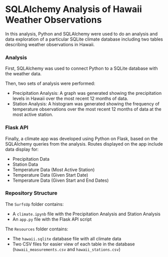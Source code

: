 # SQLAlchemy Analysis of Hawaii Weather Observations

In this analysis, Python and SQLAlchemy were used to do an analysis and data exploration of a particular SQLite climate database including two tables describing weather observations in Hawaii.

### Analysis

First, SQLAlchemy was used to connect Python to a SQLite database with the weather data.

Then, two sets of analysis were performed:
- Precipitation Analysis: A graph was generated showing the precipitation levels in Hawaii over the most recent 12 months of data.
- Station Analysis: A histogram was generated showing the frequency of temperature observations over the most recent 12 months of data at the most active station.

### Flask API

Finally, a climate app was developed using Python on Flask, based on the SQLAlchemy queries from the analysis. Routes displayed on the app include data display for:
- Precipitation Data
- Station Data
- Temperature Data (Most Active Station)
- Temperature Data (Given Start Date)
- Temperature Data (Given Start and End Dates)

### Repository Structure

The `SurfsUp` folder contains:
- A `climate.ipynb` file with the Precipitation Analysis and Station Analysis
- An `app.py` file with the Flask API script

The `Resources` folder contains:
- The `hawaii.sqlite` database file with all climate data
- Two CSV files for easier view of each table in the database (`hawaii_measurements.csv` and `hawaii_stations.csv`)
